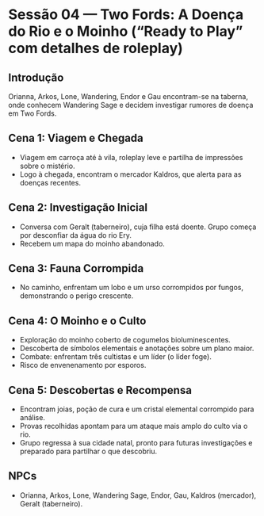 # Sessão 04 — Two Fords: A Doença do Rio e o Moinho (“Ready to Play” com detalhes de roleplay)

## Introdução
Orianna, Arkos, Lone, Wandering, Endor e Gau encontram-se na taberna, onde conhecem Wandering Sage e decidem investigar rumores de doença em Two Fords.

## Cena 1: Viagem e Chegada
- Viagem em carroça até à vila, roleplay leve e partilha de impressões sobre o mistério.
- Logo à chegada, encontram o mercador Kaldros, que alerta para as doenças recentes.

## Cena 2: Investigação Inicial
- Conversa com Geralt (taberneiro), cuja filha está doente. Grupo começa por desconfiar da água do rio Ery.
- Recebem um mapa do moinho abandonado.

## Cena 3: Fauna Corrompida
- No caminho, enfrentam um lobo e um urso corrompidos por fungos, demonstrando o perigo crescente.

## Cena 4: O Moinho e o Culto
- Exploração do moinho coberto de cogumelos bioluminescentes.
- Descoberta de símbolos elementais e anotações sobre um plano maior.
- Combate: enfrentam três cultistas e um líder (o líder foge).
- Risco de envenenamento por esporos.

## Cena 5: Descobertas e Recompensa
- Encontram joias, poção de cura e um cristal elemental corrompido para análise.
- Provas recolhidas apontam para um ataque mais amplo do culto via o rio.
- Grupo regressa à sua cidade natal, pronto para futuras investigações e preparado para partilhar o que descobriu.

## NPCs
- Orianna, Arkos, Lone, Wandering Sage, Endor, Gau, Kaldros (mercador), Geralt (taberneiro).
